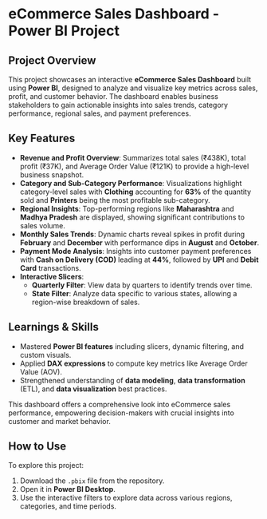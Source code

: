 # eCommerce Sales Dashboard - Power BI Project

## Project Overview

This project showcases an interactive **eCommerce Sales Dashboard** built using **Power BI**, designed to analyze and visualize key metrics across sales, profit, and customer behavior. The dashboard enables business stakeholders to gain actionable insights into sales trends, category performance, regional sales, and payment preferences.

## Key Features

- **Revenue and Profit Overview**: Summarizes total sales (₹438K), total profit (₹37K), and Average Order Value (₹121K) to provide a high-level business snapshot.
- **Category and Sub-Category Performance**: Visualizations highlight category-level sales with **Clothing** accounting for **63%** of the quantity sold and **Printers** being the most profitable sub-category.
- **Regional Insights**: Top-performing regions like **Maharashtra** and **Madhya Pradesh** are displayed, showing significant contributions to sales volume.
- **Monthly Sales Trends**: Dynamic charts reveal spikes in profit during **February** and **December** with performance dips in **August** and **October**.
- **Payment Mode Analysis**: Insights into customer payment preferences with **Cash on Delivery (COD)** leading at **44%**, followed by **UPI** and **Debit Card** transactions.
- **Interactive Slicers**: 
  - **Quarterly Filter**: View data by quarters to identify trends over time.
  - **State Filter**: Analyze data specific to various states, allowing a region-wise breakdown of sales.

## Learnings & Skills

- Mastered **Power BI features** including slicers, dynamic filtering, and custom visuals.
- Applied **DAX expressions** to compute key metrics like Average Order Value (AOV).
- Strengthened understanding of **data modeling**, **data transformation** (ETL), and **data visualization** best practices.
  
This dashboard offers a comprehensive look into eCommerce sales performance, empowering decision-makers with crucial insights into customer and market behavior.

## How to Use

To explore this project:
1. Download the `.pbix` file from the repository.
2. Open it in **Power BI Desktop**.
3. Use the interactive filters to explore data across various regions, categories, and time periods.

